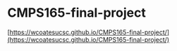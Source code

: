 # CMPS165-final-project

[https://wcoatesucsc.github.io/CMPS165-final-project/](https://wcoatesucsc.github.io/CMPS165-final-project/)